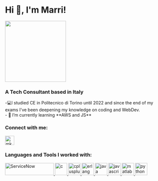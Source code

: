 <div>
   <div align="left">
  <h1>Hi 👋, I'm Marri! 
    </div>
    <div align="left">
      <img src="https://media.giphy.com/media/Rs0JBoGpPxMAlnVc8y/giphy.gif" width="200"/>
    </div>
  </h1>
</div>


<h3>A Tech Consultant based in Italy</h3>
-💻I studied CE in Politecnico di Torino until 2022 and since the end of my exams I've been deepening my knowledge on coding and WebDev.<br>
- 🌱 I’m currently learning **AWS and JS**

<h3 align="left">Connect with me:</h3>
<p align="left">
<a href="https://linkedin.com/in/mkargar98" target="blank"><img align="center" src="https://i0.wp.com/viaggiosoloandata.it/wp-content/uploads/2019/02/linkedin-logo.png?fit=1000%2C250&ssl=1" alt="mkargar98" height="30" width=auto /></a>
</p>

<h3 align="left">Languages and Tools I worked with:</h3>
<p align="left"> 
   <a href="https://www.servicenow.com/" target="_blank" rel="noreferrer"> 
    <img src="https://logos-world.net/wp-content/uploads/2022/02/ServiceNow-Logo-700x394.png" alt="ServiceNow" width="160" height="40"/> 
  </a>
  <a href="https://www.cprogramming.com/" target="_blank" rel="noreferrer"> 
    <img src="https://upload.wikimedia.org/wikipedia/commons/1/19/C_Logo.png" alt="c" width="40" height="40"/> 
  </a> 
  <a href="https://www.w3schools.com/cpp/" target="_blank" rel="noreferrer"> 
    <img src="https://upload.wikimedia.org/wikipedia/commons/thumb/1/18/ISO_C%2B%2B_Logo.svg/459px-ISO_C%2B%2B_Logo.svg.png" alt="cplusplus" width="40" height="40"/> 
  </a> 
  <a href="https://www.erlang.org/" target="_blank" rel="noreferrer"> 
    <img src="https://www.erlang.org/assets/img/erlang-228x200.png" alt="erlang" width="40" height="40"/> 
  </a> 
  <a href="https://www.java.com" target="_blank" rel="noreferrer"> 
    <img src="https://spng.pngfind.com/pngs/s/145-1450650_active-learning-circles-in-syracuse-java-programming-language.png" alt="java" width="40" height="40"/> 
  </a> 
  <a href="https://developer.mozilla.org/en-US/docs/Web/JavaScript" target="_blank" rel="noreferrer"> 
    <img src="https://upload.wikimedia.org/wikipedia/commons/6/6a/JavaScript-logo.png" alt="javascript" width="40" height="40"/> 
  </a> 
  <a href="https://www.mathworks.com/" target="_blank" rel="noreferrer">
    <img src="https://upload.wikimedia.org/wikipedia/commons/2/21/Matlab_Logo.png" alt="matlab" width="40" height="40"/> 
  </a> 
  <a href="https://www.python.org" target="_blank" rel="noreferrer"> 
    <img src="https://banner2.cleanpng.com/20180412/kye/kisspng-python-programming-language-computer-programming-language-5acfdc3636bac7.8891188615235717662242.jpg" alt="python" width="40" height="40"/> 
  </a> 
</p>
